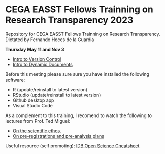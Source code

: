 # CEGA EASST Fellows Trainning on Research Transparency 2023
Repository for CEGA EASST Fellows Trainning on Research Transparency.   
Dictated by Fernando Hoces de la Guardia


**Thursday May 11 and Nov 3**
- [Intro to Version Control](https://github.com/BITSS/CEGA2023/blob/main/slides_git.pdf)
- [Intro to Dynamic Documents](https://github.com/BITSS/CEGA2023/blob/main/slides_dd.pdf)



Before this meeting please sure sure you have installed the following software:
 -  R (update/reinstall to latest version)
 -  RStudio  (update/reinstall to latest version)
 -  Github desktop app
 -  Visual Studio Code

As a complement to this training, I recomend to watch the following to lectures from Prof. Ted Miguel: 
 - [On the scientific ethos](https://www.youtube.com/watch?v=rDy2dEuMpJE). 
 - [On pre-registrations and pre-analysis plans](https://www.youtube.com/watch?v=XeGH5Hzdl_c)   

Useful resource (self promoting): [IDB Open Science Cheatsheet](http://idbdocs.iadb.org/wsdocs/getdocument.aspx?docnum=EZSHARE-1350314980-383)
